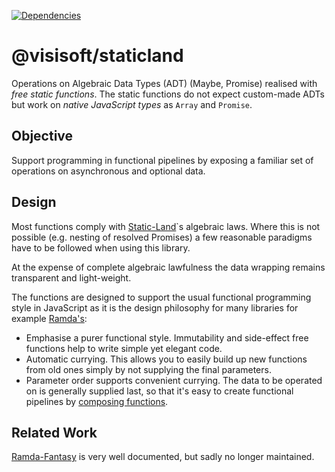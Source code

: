 [![Dependencies](https://img.shields.io/david/semmel/StaticLand.svg?style=flat-square)](https://david-dm.org/semmel/StaticLand)

@visisoft/staticland
====================
Operations on Algebraic Data Types (ADT) (Maybe, Promise) realised with *free static functions*. The static functions do not expect custom-made ADTs but work on *native JavaScript types* as `Array` and `Promise`.  

Objective
---------

Support programming in functional pipelines by exposing a familiar set of operations on asynchronous and optional data.

Design
------
Most functions comply with [Static-Land][sl-ref]`s algebraic laws. Where this is not possible (e.g. nesting of resolved Promises) a few reasonable paradigms have to be followed when using this library.

At the expense of complete algebraic lawfulness the data wrapping remains transparent and light-weight.

The functions are designed to support the usual functional programming style in JavaScript as it is the design philosophy for many libraries for example [Ramda's](ramda-homepage):

- Emphasise a purer functional style. Immutability and side-effect free functions help to write simple yet elegant code.
- Automatic currying. This allows you to easily build up new functions from old ones simply by not supplying the final parameters.
- Parameter order supports convenient currying. The data to be operated on is generally supplied last, so that it's easy to create functional pipelines by [composing functions](wikipedia-fcompose).

Related Work
------------
[Ramda-Fantasy](ramda-fantasy) is very well documented, but sadly no longer maintained.



[sl-ref]: https://github.com/fantasyland/static-land/
[ramda-homepage]: https://ramdajs.com#what-s-different-
[wikipedia-fcompose]: https://en.wikipedia.org/wiki/Function_composition_(computer_science)
[ramda-fantasy]: https://github.com/ramda/ramda-fantasy
